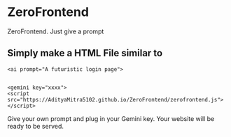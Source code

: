 # ZeroFrontend
ZeroFrontend. Just give a prompt

## Simply make a HTML File similar to

```
<ai prompt="A futuristic login page">


<gemini key="xxxx">
<script src="https://AdityaMitra5102.github.io/ZeroFrontend/zerofrontend.js"></script>
```
Give your own prompt and plug in your Gemini key. Your website will be ready to be served.
